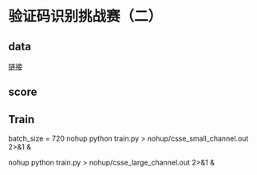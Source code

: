 # 验证码识别挑战赛（二）
## data
[链接](https://god.yanxishe.com/71)
## score

## Train



batch_size = 720
nohup python train.py  > nohup/csse_small_channel.out 2>&1 &  

nohup python train.py  > nohup/csse_large_channel.out 2>&1 &  
